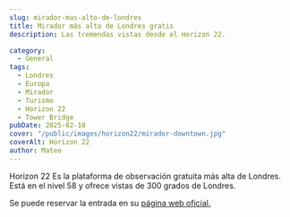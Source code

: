 ```yaml
---
slug: mirador-mas-alto-de-londres
title: Mirador más alto de Londres gratis
description: Las tremendas vistas desde el Horizon 22.

category:
  - General
tags:
  - Londres
  - Europa
  - Mirador
  - Turismo
  - Horizon 22
  - Tower Bridge
pubDate: 2025-02-10
cover: "/public/images/horizon22/mirador-downtown.jpg"
coverAlt: Horizon 22
author: Mateo
---
```



Horizon 22
Es la plataforma de observación gratuita más alta de Londres. 
Está en el nivel 58 y ofrece vistas de 300 grados de Londres. 

Se puede reservar la entrada en su <a href="https://horizon22.co.uk/book/" target="_blank">página web oficial.
